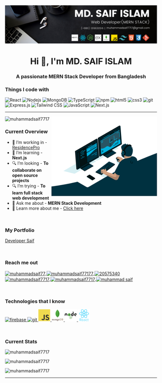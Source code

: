 ![logo](./Github%20Banner.png)

<h1 align="center">Hi 👋, I'm MD. SAIF ISLAM</h1>
<h3 align="center">A passionate MERN Stack Developer from Bangladesh</h3>

<div align="left">
 <h3>Things I code with</h3>
 <p>
   <img alt="React" src="https://img.shields.io/badge/-React-45b8d8?style=flat-square&logo=react&logoColor=white" />
   <img alt="Nodejs" src="https://img.shields.io/badge/-Nodejs-43853d?style=flat-square&logo=Node.js&logoColor=white" />
   <img alt="MongoDB" src="https://img.shields.io/badge/-MongoDB-13aa52?style=flat-square&logo=mongodb&logoColor=white" />
   <img alt="TypeScript" src="https://img.shields.io/badge/-TypeScript-007ACC?style=flat-square&logo=typescript&logoColor=white" />
   <img alt="npm" src="https://img.shields.io/badge/-NPM-CB3837?style=flat-square&logo=npm&logoColor=white" />
   <img alt="html5" src="https://img.shields.io/badge/-HTML5-E34F26?style=flat-square&logo=html5&logoColor=white" />
   <img alt="css3" src="https://img.shields.io/badge/-CSS3-E34F26?style=flat-square&logo=css3&logoColor=white" />
   <img alt="git" src="https://img.shields.io/badge/-Git-F05032?style=flat-square&logo=git&logoColor=white" />  
   <img alt="Express.js" src="https://img.shields.io/badge/-Express.js-FFFFFF?style=flat-square&logo=express&logoColor=black" />
   <img alt="Tailwind CSS" src="https://img.shields.io/badge/-Tailwind%20CSS-38B2AC?style=flat-square&logo=tailwind-css&logoColor=white" />
   <img alt="JavaScript" src="https://img.shields.io/badge/-JavaScript-F7DF1E?style=flat-square&logo=javascript&logoColor=black" />
   <img alt="Next.js" src="https://img.shields.io/badge/-Next.js-FFFFFF?style=flat-square&logo=next.js&logoColor=black" />
 </p>
</div>

<hr>

<div align="center">
  <img align="right" alt="coading" width="350" src="./coading.gif">
  <p align="left">
    <img src="https://komarev.com/ghpvc/?username=muhammadsaif7717&label=Profile%20views&color=0e75b6&style=flat" alt="muhammadsaif7717" />
  </p>
  <h3 align="left"><b>Current Overview</b></h3>
  <ul align="left">
    <li>🔭 I’m working in - <a target="_blank" href="https://residencepro-7717.web.app">ResidencePro</a></li>
    <li>🌱 I’m learning - <strong>Next.js</strong></li>
    <li>🔍 I’m looking - <strong>To collaborate on open source projects</strong></li>
    <li>🔍 I’m trying - <strong>To learn full stack web development</strong></li>
    <li>💬 Ask me about - <strong>MERN Stack Development</strong></li>
    <li>📄 Learn more about me - <a target="_blank" href="https://drive.google.com/file/d/1bI07nOE949lIj5kUNtlEAKhIqo_sMt5w/view?usp=drive_link">Click here</a></li>
  </ul>
</div>

<br>

<div align="center">
  <h3 align="left"><b>My Portfolio</b></h3>
  <p align="left">
    <a href="https://developer-saif.vercel.app/" target="_blank">Developer Saif</a>
  </p>
</div>

<br>

<div align="center">
  <h3 align="left"><b>Reach me out</b></h3>
  <p align="left">
    <a href="https://twitter.com/muhammadsaif77" target="_blank">
      <img align="center" src="https://raw.githubusercontent.com/rahuldkjain/github-profile-readme-generator/master/src/images/icons/Social/twitter.svg" alt="muhammadsaif77" height="30" width="40" />
    </a>
    <a href="https://linkedin.com/in/muhammadsaif77177" target="_blank">
      <img align="center" src="https://raw.githubusercontent.com/rahuldkjain/github-profile-readme-generator/master/src/images/icons/Social/linked-in-alt.svg" alt="muhammadsaif77177" height="30" width="40" />
    </a>
    <a href="https://stackoverflow.com/users/20575340" target="_blank">
      <img align="center" src="https://raw.githubusercontent.com/rahuldkjain/github-profile-readme-generator/master/src/images/icons/Social/stack-overflow.svg" alt="20575340" height="30" width="40" />
    </a>
    <a href="https://fb.com/muhammadsaif7717" target="_blank">
      <img align="center" src="https://raw.githubusercontent.com/rahuldkjain/github-profile-readme-generator/master/src/images/icons/Social/facebook.svg" alt="muhammadsaif7717" height="30" width="40" />
    </a>
    <a href="https://instagram.com/muhammadsaif7717" target="_blank">
      <img align="center" src="https://raw.githubusercontent.com/rahuldkjain/github-profile-readme-generator/master/src/images/icons/Social/instagram.svg" alt="muhammadsaif7717" height="30" width="40" />
    </a>
    <a href="https://www.youtube.com/c/muhammad saif" target="_blank">
      <img align="center" src="https://raw.githubusercontent.com/rahuldkjain/github-profile-readme-generator/master/src/images/icons/Social/youtube.svg" alt="muhammad saif" height="30" width="40" />
    </a>
  </p>
</div>

<br>

<div align="center">
  <h3 align="left"><b>Technologies that I know</b></h3>
  <p align="left">
    <a href="https://firebase.google.com/" target="_blank" rel="noreferrer">
      <img src="https://www.vectorlogo.zone/logos/firebase/firebase-icon.svg" alt="firebase" width="40" height="40"/>
    </a>
    <a href="https://git-scm.com/" target="_blank" rel="noreferrer">
      <img src="https://www.vectorlogo.zone/logos/git-scm/git-scm-icon.svg" alt="git" width="40" height="40"/>
    </a>
    <a href="https://developer.mozilla.org/en-US/docs/Web/JavaScript" target="_blank" rel="noreferrer">
      <img src="https://raw.githubusercontent.com/devicons/devicon/master/icons/javascript/javascript-original.svg" alt="javascript" width="40" height="40"/>
    </a>
    <a href="https://www.mongodb.com/" target="_blank" rel="noreferrer">
      <img src="https://raw.githubusercontent.com/devicons/devicon/master/icons/mongodb/mongodb-original-wordmark.svg" alt="mongodb" width="40" height="40"/>
    </a>
    <a href="https://nodejs.org" target="_blank" rel="noreferrer">
      <img src="https://raw.githubusercontent.com/devicons/devicon/master/icons/nodejs/nodejs-original-wordmark.svg" alt="nodejs" width="40" height="40"/>
    </a>
    <a href="https://reactjs.org/" target="_blank" rel="noreferrer">
      <img src="https://raw.githubusercontent.com/devicons/devicon/master/icons/react/react-original-wordmark.svg" alt="react" width="40" height="40"/>
    </a>
  </p>
</div>

<br>

<div align="center">
  <h3 align="left"><b>Current Stats</b></h3>
  <p align="left">
    <img src="https://github-readme-stats.vercel.app/api?username=muhammadsaif7717&theme=dark&show_icons=true&locale=en" alt="muhammadsaif7717" />
  </p>
  <p align="left">
    <img src="https://github-readme-stats.vercel.app/api/top-langs?username=muhammadsaif7717&theme=dark&show_icons=true&locale=en&layout=compact" alt="muhammadsaif7717" />
  </p>
  <p align="left">
    <img src="https://github-readme-streak-stats.herokuapp.com/?user=muhammadsaif7717&theme=dark" alt="muhammadsaif7717" />
  </p>
</div>

<hr>

